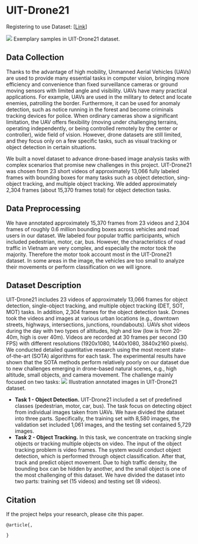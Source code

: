 # UIT-Drone21


Registering to use Dataset: [[Link](https://forms.gle/nKbtYJqH6ZrpHrAu6)]

![](https://i.imgur.com/59eZj4I.png)
Exemplary samples in UIT-Drone21 dataset.

## Data Collection
Thanks to the advantage of high mobility, Unmanned Aerial Vehicles (UAVs) are used to provide many essential tasks in computer vision, bringing more efficiency and convenience than fixed surveillance cameras or ground moving sensors with limited angle and visibility. UAVs have many practical applications. For example, UAVs are used in the military to detect and locate enemies, patrolling the border. Furthermore, it can be used for anomaly detection, such as notice running in the forest and become criminals tracking devices for police. When ordinary cameras show a significant limitation, the UAV offers flexibility (moving under challenging terrains, operating independently, or being controlled remotely by the center or controller), wide field of vision. However, drone datasets are still limited, and they focus only on a few specific tasks, such as visual tracking or object detection in certain situations.

We built a novel dataset to advance drone-based image analysis tasks with complex scenarios that promise new challenges in this project. UIT-Drone21 was chosen from 23 short videos of approximately 13,066 fully labeled frames with bounding boxes for many tasks such as object detection, sing-object tracking, and multiple object tracking. We added approximately 2,304 frames (about 15,370 frames total) for object detection tasks. 



## Data Preprocessing
We have annotated approximately 15,370 frames from 23 videos and 2,304 frames of roughly 0.6 million bounding boxes across vehicles and road users in our dataset. We labeled four popular traffic participants, which included pedestrian, motor, car, bus. However, the characteristics of road traffic in Vietnam are very complex, and especially the motor took the majority. Therefore the motor took account most in the UIT-Drone21 dataset. In some areas in the image, the vehicles are too small to analyze their movements or perform classification on we will ignore.

## Dataset Description
UIT-Drone21 includes 23 videos of approximately 13,066 frames for object detection, single-object tracking, and multiple object tracking (DET, SOT, MOT) tasks. In addition, 2,304 frames for the object detection task. Drones took the videos and images at various urban locations (e.g., downtown streets, highways, intersections, junctions, roundabouts). UAVs shot videos during the day with two types of altitudes, high and low (low is from 20-40m, high is over 40m). Videos are recorded at 30 frames per second (30 FPS) with different resolutions (1920x1080, 1440x1080, 3840x2160 pixels). We conducted detailed quantitative research using the most recent state-of-the-art (SOTA) algorithms for each task. The experimental results have shown that the SOTA methods perform relatively poorly on our dataset due to new challenges emerging in drone-based natural scenes, e.g., high altitude, small objects, and camera movement. The challenge mainly focused on two tasks:
![](https://i.imgur.com/7Oeo91x.png)
Illustration annotated images in UIT-Drone21 dataset.
* **Task 1 - Object Detection.** UIT-Drone21 included a set of predefined classes (pedestrian, motor, car, bus). The task focus on detecting object from individual images taken from UAVs. We have divided the dataset into three parts. Specifically, the training set with 8,580 images, the validation set included 1,061 images, and the testing set contained 5,729 images.
* **Task 2 - Object Tracking.** In this task, we concentrate on tracking single objects or tracking multiple objects on video. The input of the object tracking problem is video frames. The system would conduct object detection, which is performed through object classification. After that, track and predict object movement. Due to high traffic density, the bounding box can be hidden by another, and the small object is one of the most challenging of this dataset. We have divided the dataset into two parts: training set (15 videos) and testing set (8 videos).


## Citation
If the project helps your research, please cite this paper.

```
@article{,

}

```
